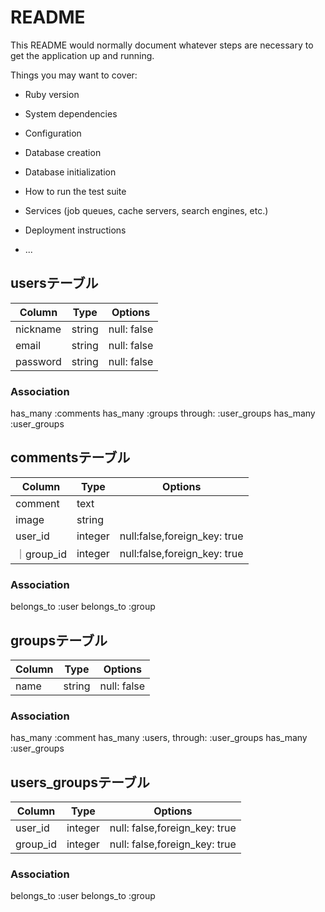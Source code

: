 # README

This README would normally document whatever steps are necessary to get the
application up and running.

Things you may want to cover:

* Ruby version

* System dependencies

* Configuration

* Database creation

* Database initialization

* How to run the test suite

* Services (job queues, cache servers, search engines, etc.)

* Deployment instructions

* ...
## usersテーブル
|Column|Type|Options|
|------|----|-------|
|nickname|string|null: false|
|email|string|null: false|
|password|string|null: false|
### Association
has_many :comments
has_many :groups through:  :user_groups
has_many :user_groups

## commentsテーブル
|Column|Type|Options|
|------|----|-------|
|comment|text|
|image|string|
|user_id|integer|null:false,foreign_key: true|
｜group_id|integer|null:false,foreign_key: true|
### Association
belongs_to :user
belongs_to :group

## groupsテーブル
|Column|Type|Options|
|------|----|-------|
|name|string|null: false|
### Association
has_many :comment
has_many :users, through: :user_groups
has_many :user_groups

## users_groupsテーブル
|Column|Type|Options|
|------|----|-------|
|user_id|integer|null: false,foreign_key: true|
|group_id|integer|null: false,foreign_key: true|
### Association
belongs_to :user 
belongs_to :group
